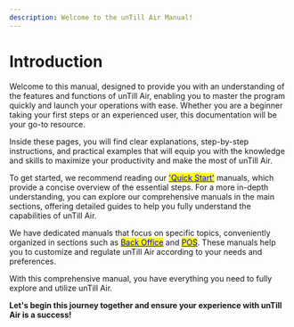 ```yaml
---
description: Welcome to the unTill Air Manual!
---
```


# Introduction

Welcome to this manual, designed to provide you with an understanding of the features and functions of unTill Air, enabling you to master the program quickly and launch your operations with ease. Whether you are a beginner taking your first steps or an experienced user, this documentation will be your go-to resource.

Inside these pages, you will find clear explanations, step-by-step instructions, and practical examples that will equip you with the knowledge and skills to maximize your productivity and make the most of unTill Air.

To get started, we recommend reading our [<mark style="color:blue;">'Quick Start'</mark>](getting-started/quick-start-food-and-drinks-mode.md) manuals, which provide a concise overview of the essential steps. For a more in-depth understanding, you can explore our comprehensive manuals in the main sections, offering detailed guides to help you fully understand the capabilities of unTill Air.

We have dedicated manuals that focus on specific topics, conveniently organized in sections such as [<mark style="color:blue;">Back Office</mark>](back-office-intro.md) and [<mark style="color:blue;">POS</mark>](pos-intro.md). These manuals help you to customize and regulate unTill Air according to your needs and preferences.

With this comprehensive manual, you have everything you need to fully explore and utilize unTill Air.

**Let's begin this journey together and ensure your experience with unTill Air is a success!**
